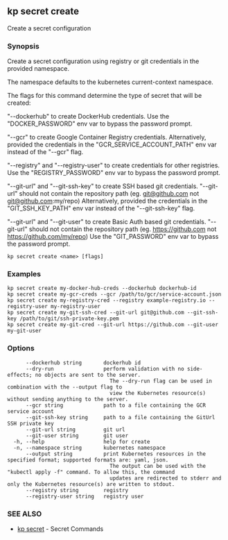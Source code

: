 ## kp secret create

Create a secret configuration

### Synopsis

Create a secret configuration using registry or git credentials in the provided namespace.

The namespace defaults to the kubernetes current-context namespace.

The flags for this command determine the type of secret that will be created:

  "--dockerhub" to create DockerHub credentials.
  Use the "DOCKER_PASSWORD" env var to bypass the password prompt.

  "--gcr" to create Google Container Registry credentials.
  Alternatively, provided the credentials in the "GCR_SERVICE_ACCOUNT_PATH" env var instead of the "--gcr" flag.

  "--registry" and "--registry-user" to create credentials for other registries.
  Use the "REGISTRY_PASSWORD" env var to bypass the password prompt.

  "--git-url" and "--git-ssh-key" to create SSH based git credentials.
  "--git-url" should not contain the repository path (eg. git@github.com not git@github.com:my/repo)
  Alternatively, provided the credentials in the "GIT_SSH_KEY_PATH" env var instead of the "--git-ssh-key" flag.

  "--git-url" and "--git-user" to create Basic Auth based git credentials.
  "--git-url" should not contain the repository path (eg. https://github.com not https://github.com/my/repo) 
  Use the "GIT_PASSWORD" env var to bypass the password prompt.

```
kp secret create <name> [flags]
```

### Examples

```
kp secret create my-docker-hub-creds --dockerhub dockerhub-id
kp secret create my-gcr-creds --gcr /path/to/gcr/service-account.json
kp secret create my-registry-cred --registry example-registry.io --registry-user my-registry-user
kp secret create my-git-ssh-cred --git-url git@github.com --git-ssh-key /path/to/git/ssh-private-key.pem
kp secret create my-git-cred --git-url https://github.com --git-user my-git-user
```

### Options

```
      --dockerhub string       dockerhub id
      --dry-run                perform validation with no side-effects; no objects are sent to the server.
                                 The --dry-run flag can be used in combination with the --output flag to
                                 view the Kubernetes resource(s) without sending anything to the server.
      --gcr string             path to a file containing the GCR service account
      --git-ssh-key string     path to a file containing the GitUrl SSH private key
      --git-url string         git url
      --git-user string        git user
  -h, --help                   help for create
  -n, --namespace string       kubernetes namespace
      --output string          print Kubernetes resources in the specified format; supported formats are: yaml, json.
                                 The output can be used with the "kubectl apply -f" command. To allow this, the command
                                 updates are redirected to stderr and only the Kubernetes resource(s) are written to stdout.
      --registry string        registry
      --registry-user string   registry user
```

### SEE ALSO

* [kp secret](kp_secret.md)	 - Secret Commands

